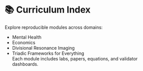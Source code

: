 # 📚 Curriculum Index  
Explore reproducible modules across domains:  
- Mental Health  
- Economics  
- Divisional Resonance Imaging  
- Triadic Frameworks for Everything  
Each module includes labs, papers, equations, and validator dashboards.
